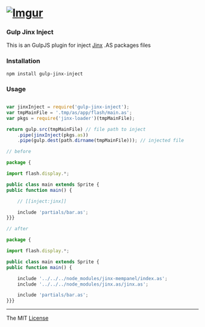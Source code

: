 # [![Imgur](http://i.imgur.com/FHjshUv.png)](https://github.com/webcaetano/jinx)

### Gulp Jinx Inject

This is an GulpJS plugin for inject [Jinx](https://github.com/webcaetano/jinx) .AS packages files

### Installation

```
npm install gulp-jinx-inject
```

### Usage 

```javascript

var jinxInject = require('gulp-jinx-inject');
var tmpMainFile = '.tmp/as/app/flash/main.as';
var pkgs = require('jinx-loader')(tmpMainFile);

return gulp.src(tmpMainFile) // file path to inject
	.pipe(jinxInject(pkgs.as))
	.pipe(gulp.dest(path.dirname(tmpMainFile))); // injected file

// before 

package {

import flash.display.*;

public class main extends Sprite {
public function main() {

	// [[inject:jinx]]

	include 'partials/bar.as';
}}}

// after

package {

import flash.display.*;

public class main extends Sprite {
public function main() {

	include '../../../node_modules/jinx-mempanel/index.as';
 	include '../../../node_modules/jinx.as/jinx.as';

	include 'partials/bar.as';
}}}
```


---------------------------------

The MIT [License](https://raw.githubusercontent.com/webcaetano/gulp-jinx-inject/master/LICENSE.md)
